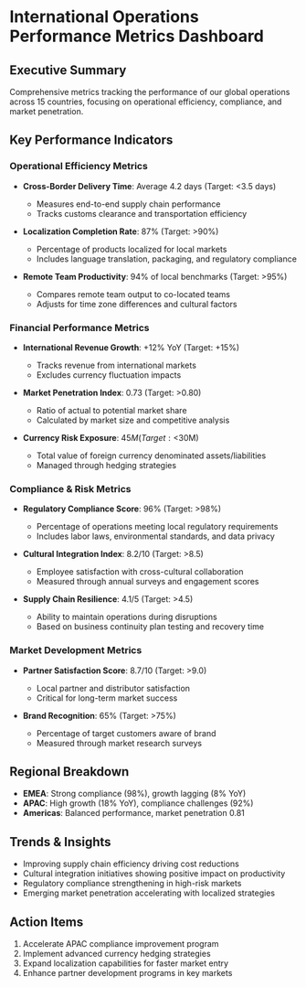 # International Operations Performance Metrics Dashboard

## Executive Summary
Comprehensive metrics tracking the performance of our global operations across 15 countries, focusing on operational efficiency, compliance, and market penetration.

## Key Performance Indicators

### Operational Efficiency Metrics
- **Cross-Border Delivery Time**: Average 4.2 days (Target: <3.5 days)
  - Measures end-to-end supply chain performance
  - Tracks customs clearance and transportation efficiency

- **Localization Completion Rate**: 87% (Target: >90%)
  - Percentage of products localized for local markets
  - Includes language translation, packaging, and regulatory compliance

- **Remote Team Productivity**: 94% of local benchmarks (Target: >95%)
  - Compares remote team output to co-located teams
  - Adjusts for time zone differences and cultural factors

### Financial Performance Metrics
- **International Revenue Growth**: +12% YoY (Target: +15%)
  - Tracks revenue from international markets
  - Excludes currency fluctuation impacts

- **Market Penetration Index**: 0.73 (Target: >0.80)
  - Ratio of actual to potential market share
  - Calculated by market size and competitive analysis

- **Currency Risk Exposure**: $45M (Target: <$30M)
  - Total value of foreign currency denominated assets/liabilities
  - Managed through hedging strategies

### Compliance & Risk Metrics
- **Regulatory Compliance Score**: 96% (Target: >98%)
  - Percentage of operations meeting local regulatory requirements
  - Includes labor laws, environmental standards, and data privacy

- **Cultural Integration Index**: 8.2/10 (Target: >8.5)
  - Employee satisfaction with cross-cultural collaboration
  - Measured through annual surveys and engagement scores

- **Supply Chain Resilience**: 4.1/5 (Target: >4.5)
  - Ability to maintain operations during disruptions
  - Based on business continuity plan testing and recovery time

### Market Development Metrics
- **Partner Satisfaction Score**: 8.7/10 (Target: >9.0)
  - Local partner and distributor satisfaction
  - Critical for long-term market success

- **Brand Recognition**: 65% (Target: >75%)
  - Percentage of target customers aware of brand
  - Measured through market research surveys

## Regional Breakdown
- **EMEA**: Strong compliance (98%), growth lagging (8% YoY)
- **APAC**: High growth (18% YoY), compliance challenges (92%)
- **Americas**: Balanced performance, market penetration 0.81

## Trends & Insights
- Improving supply chain efficiency driving cost reductions
- Cultural integration initiatives showing positive impact on productivity
- Regulatory compliance strengthening in high-risk markets
- Emerging market penetration accelerating with localized strategies

## Action Items
1. Accelerate APAC compliance improvement program
2. Implement advanced currency hedging strategies
3. Expand localization capabilities for faster market entry
4. Enhance partner development programs in key markets
